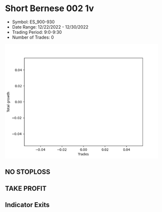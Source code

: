 # Short Bernese 002 1v 
- Symbol: ES_900-930
- Date Range: 12/22/2022 - 12/30/2022
- Trading Period: 9:0-9:30
- Number of Trades: 0

![Plot](ShortBernese0021vES_900-930.png)
## NO STOPLOSS














## TAKE PROFIT











## Indicator Exits

